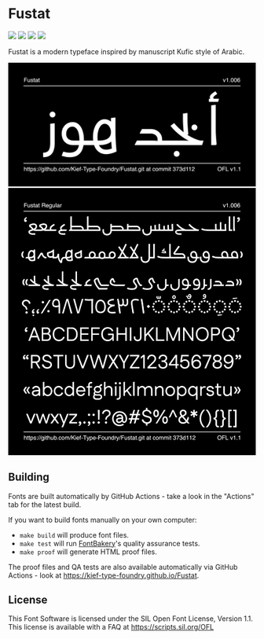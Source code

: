 # Fustat

[![][Fontbakery]](https://kief-type-foundry.github.io/Fustat/fontbakery/fontbakery-report.html)
[![][Universal]](https://kief-type-foundry.github.io/Fustat/fontbakery/fontbakery-report.html)
[![][GF Profile]](https://kief-type-foundry.github.io/Fustat/fontbakery/fontbakery-report.html)
[![][Shaping]](https://kief-type-foundry.github.io/Fustat/fontbakery/fontbakery-report.html)

[Fontbakery]: https://img.shields.io/endpoint?url=https%3A%2F%2Fraw.githubusercontent.com%2Fkief-type-foundry%2FFustat%2Fgh-pages%2Fbadges%2Foverall.json
[GF Profile]: https://img.shields.io/endpoint?url=https%3A%2F%2Fraw.githubusercontent.com%2Fkief-type-foundry%2FFustat%2Fgh-pages%2Fbadges%2FGoogleFonts.json
[Outline Correctness]: https://img.shields.io/endpoint?url=https%3A%2F%2Fraw.githubusercontent.com%2Fkief-type-foundry%2FFustat%2Fgh-pages%2Fbadges%2FOutlineCorrectnessChecks.json
[Shaping]: https://img.shields.io/endpoint?url=https%3A%2F%2Fraw.githubusercontent.com%2Fkief-type-foundry%2FFustat%2Fgh-pages%2Fbadges%2FShapingChecks.json
[Universal]: https://img.shields.io/endpoint?url=https%3A%2F%2Fraw.githubusercontent.com%2Fkief-type-foundry%2FFustat%2Fgh-pages%2Fbadges%2FUniversal.json


Fustat is a modern typeface inspired by manuscript Kufic style of Arabic.

![Sample Image](documentation/image1.png)
![Sample Image](documentation/image2.png)

## Building

Fonts are built automatically by GitHub Actions - take a look in the "Actions" tab for the latest build.

If you want to build fonts manually on your own computer:

* `make build` will produce font files.
* `make test` will run [FontBakery](https://github.com/googlefonts/fontbakery)'s quality assurance tests.
* `make proof` will generate HTML proof files.

The proof files and QA tests are also available automatically via GitHub Actions - look at https://kief-type-foundry.github.io/Fustat.

## License

This Font Software is licensed under the SIL Open Font License, Version 1.1.
This license is available with a FAQ at
https://scripts.sil.org/OFL
